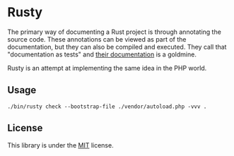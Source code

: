 Rusty
=====

The primary way of documenting a Rust project is through annotating the source
code. These annotations can be viewed as part of the documentation, but they can
also be compiled and executed. They call that "documentation as tests" and [their
documentation](https://doc.rust-lang.org/book/documentation.html) is a goldmine.

Rusty is an attempt at implementing the same idea in the PHP world.

Usage
-----

```
./bin/rusty check --bootstrap-file ./vendor/autoload.php -vvv .
```

License
-------

This library is under the [MIT](LICENSE) license.
